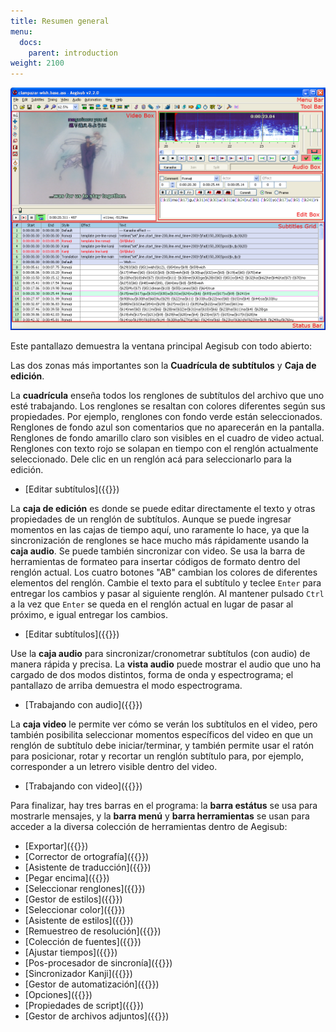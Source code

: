 ```yaml
---
title: Resumen general
menu:
  docs:
    parent: introduction
weight: 2100
---
```


![Main-window-overview](/img/3.2/Main-window-overview.png)

Este pantallazo demuestra la ventana principal Aegisub con todo abierto:

Las dos zonas más importantes son la **Cuadrícula de subtítulos** y **Caja de edición**.

La **cuadrícula** enseña todos los renglones de subtítulos del archivo que uno esté
trabajando. Los renglones se resaltan con colores diferentes según sus propiedades.
Por ejemplo, renglones con fondo verde están seleccionados. Renglones de fondo azul son
comentarios que no aparecerán en la pantalla. Renglones de fondo amarillo claro son visibles en el cuadro de video actual. Renglones con texto rojo se solapan en tiempo con el renglón actualmente seleccionado. Dele clic en un renglón acá para seleccionarlo para la edición.

- [Editar subtítulos]({{<relref path="Editing_Subtitles">}})

<div></div>

La **caja de edición** es donde se puede editar directamente el texto y otras propiedades de un renglón de subtítulos. Aunque se puede ingresar momentos en las cajas de tiempo aquí, uno raramente lo hace, ya que la sincronización de renglones se hace mucho más rápidamente usando la **caja audio**. Se puede también sincronizar con video. Se usa la barra de herramientas de formateo para insertar códigos de formato dentro del renglón actual. Los cuatro botones "AB" cambian los colores de diferentes elementos del renglón. Cambie el texto para el subtítulo y teclee `Enter` para entregar los cambios y pasar al siguiente renglón. Al mantener pulsado `Ctrl` a la vez que `Enter` se queda en el renglón actual en lugar de pasar al próximo, e igual entregar los cambios.

- [Editar subtítulos]({{<relref path="Editing_Subtitles">}})

<div></div>

Use la **caja audio** para sincronizar/cronometrar subtítulos (con audio) de manera rápida y precisa. La **vista audio** puede mostrar el audio que uno ha cargado de dos modos distintos, forma de onda y espectrograma; el pantallazo de arriba demuestra el modo espectrograma.

- [Trabajando con audio]({{<relref path="Audio">}})

<div></div>

La **caja video** le permite ver cómo se verán los subtítulos en el video, pero también posibilita seleccionar momentos específicos del video en que un renglón de subtítulo debe iniciar/terminar, y también permite usar el ratón para posicionar, rotar y recortar un renglón subtítulo para, por ejemplo, corresponder a un letrero visible dentro del video.

- [Trabajando con video]({{<relref path="Video">}})

<div></div>

Para finalizar, hay tres barras en el programa: la **barra estátus** se usa para mostrarle mensajes, y la **barra menú** y **barra herramientas** se usan para acceder a la diversa colección de herramientas dentro de Aegisub:

- [Exportar]({{<relref path="Exporting" lang="en">}})
- [Corrector de ortografía]({{<relref path="Spell_Checker" lang="en">}})
- [Asistente de traducción]({{<relref path="Translation_Assistant">}})
- [Pegar encima]({{<relref path="Paste_Over" lang="en">}})
- [Seleccionar renglones]({{<relref path="Select_Lines" lang="en">}})
- [Gestor de estilos]({{<relref path="Styles">}})
- [Seleccionar color]({{<relref path="Colour_Picker" lang="en">}})
- [Asistente de estilos]({{<relref path="Styling_Assistant" lang="en">}})
- [Remuestreo de resolución]({{<relref path="Resolution_Resampler" lang="en">}})
- [Colección de fuentes]({{<relref path="Fonts_Collector" lang="en">}})
- [Ajustar tiempos]({{<relref path="Shift_Times">}})
- [Pos-procesador de sincronía]({{<relref path="Timing_Post-Processor" lang="en">}})
- [Sincronizador Kanji]({{<relref path="Kanji_Timer" lang="en">}})
- [Gestor de automatización]({{<relref path="Automation" lang="en">}})
- [Opciones]({{<relref path="Options">}})
- [Propiedades de script]({{<relref path="Properties">}})
- [Gestor de archivos adjuntos]({{<relref path="Attachment_Manager" lang="en">}})

<div></div>
